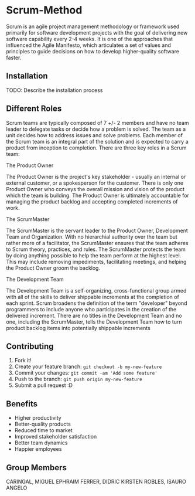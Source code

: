 # Scrum-Method

Scrum is an agile project management methodology or framework used primarily for software development projects with the goal of delivering new software capability every 2-4 weeks. It is one of the approaches that influenced the Agile Manifesto, which articulates a set of values and principles to guide decisions on how to develop higher-quality software faster.

## Installation

TODO: Describe the installation process

## Different Roles

Scrum teams are typically composed of 7 +/- 2 members and have no team leader to delegate tasks or decide how a problem is solved. The team as a unit decides how to address issues and solve problems. Each member of the Scrum team is an integral part of the solution and is expected to carry a product from inception to completion. There are three key roles in a Scrum team:

The Product Owner

The Product Owner is the project's key stakeholder - usually an internal or external customer, or a spokesperson for the customer. There is only one Product Owner who conveys the overall mission and vision of the product which the team is building. The Product Owner is ultimately accountable for managing the product backlog and accepting completed increments of work.

The ScrumMaster

The ScrumMaster is the servant leader to the Product Owner, Development Team and Organization. With no hierarchial authority over the team but rather more of a facilitator, the ScrumMaster ensures that the team adheres to Scrum theory, practices, and rules. The ScrumMaster protects the team by doing anything possible to help the team perform at the highest level. This may include removing impediments, facilitating meetings, and helping the Product Owner groom the backlog.

The Development Team

The Development Team is a self-organizing, cross-functional group armed with all of the skills to deliver shippable increments at the completion of each sprint. Scrum broadens the definition of the term "developer" beyond programmers to include anyone who participates in the creation of the delivered increment. There are no titles in the Development Team and no one, including the ScrumMaster, tells the Development Team how to turn product backlog items into potentially shippable increments

## Contributing

1. Fork it!
2. Create your feature branch: `git checkout -b my-new-feature`
3. Commit your changes: `git commit -am 'Add some feature'`
4. Push to the branch: `git push origin my-new-feature`
5. Submit a pull request :D

## Benefits

- Higher productivity
- Better-quality products
- Reduced time to market
- Improved stakeholder satisfaction
- Better team dynamics
- Happier employees

## Group Members

CARINGAL, MIGUEL EPHRAIM
FERRER, DIDRIC KIRSTEN
ROBLES, ISAURO ANGELO

##
